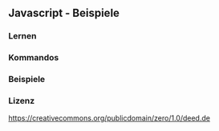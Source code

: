 ## Javascript - Beispiele

### Lernen

### Kommandos

### Beispiele

### Lizenz

https://creativecommons.org/publicdomain/zero/1.0/deed.de
